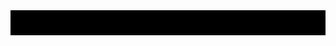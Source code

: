 <div style="background-color: #000000; color: #FF0000; font-family: 'Courier New', monospace; position: relative; overflow: hidden; padding: 20px;">
<style>
  /* Global Neon Glow */
  .neon-text {
    color: #FF0000;
    text-shadow: 0 0 5px #FF0000, 0 0 10px #FF0000, 0 0 20px #A10000;
    animation: flicker 1.5s infinite alternate;
  }

  /* Flicker Animation */
  @keyframes flicker {
    0%, 19%, 21%, 23%, 25%, 54%, 56%, 100% { opacity: 1; }
    20%, 24%, 55% { opacity: 0.7; }
  }

  /* Scanline Animation */
  .scanline {
    position: absolute;
    top: 0;
    left: 0;
    width: 100%;
    height: 2px;
    background: linear-gradient(to right, transparent, #A10000, transparent);
    animation: scanline 6s linear infinite;
  }
  @keyframes scanline {
    0% { transform: translateY(-100%); }
    100% { transform: translateY(100vh); }
  }

  /* Snowfall Animation */
  .snow {
    position: absolute;
    top: -10px;
    width: 10px;
    height: 10px;
    background: #FF0000;
    border-radius: 50%;
    opacity: 0.7;
    animation: snowfall linear infinite;
  }
  @keyframes snowfall {
    0% { transform: translateY(-10px); opacity: 0.7; }
    100% { transform: translateY(100vh); opacity: 0.2; }
  }
  .snow:nth-child(1) { left: 10%; animation-duration: 10s; }
  .snow:nth-child(2) { left: 20%; animation-duration: 12s; animation-delay: 1s; }
  .snow:nth-child(3) { left: 30%; animation-duration: 15s; animation-delay: 2s; }
  .snow:nth-child(4) { left: 40%; animation-duration: 11s; animation-delay: 3s; }
  .snow:nth-child(5) { left: 50%; animation-duration: 13s; animation-delay: 4s; }
  .snow:nth-child(6) { left: 60%; animation-duration: 14s; animation-delay: 5s; }
  .snow:nth-child(7) { left: 70%; animation-duration: 10s; animation-delay: 6s; }
  .snow:nth-child(8) { left: 80%; animation-duration: 12s; animation-delay: 7s; }
  .snow:nth-child(9) { left: 90%; animation-duration: 15s; animation-delay: 8s; }

  /* Running Wolf Animation */
  .wolf-animation {
    position: absolute;
    top: 10px;
    width: 100%;
    height: 80px;
    overflow: hidden;
  }
  .wolf {
    animation: run 5s linear infinite;
  }
  @keyframes run {
    0% { transform: translateX(-100px); }
    100% { transform: translateX(100vw); }
  }

  /* Glowing Border */
  .glow-border {
    border: 2px solid #FF0000;
    box-shadow: 0 0 10px #FF0000, 0 0 20px #A10000;
    transition: all 0.3s ease;
  }
  .glow-border:hover {
    box-shadow: 0 0 15px #FF0000, 0 0 30px #A10000;
    transform: scale(1.05);
  }

  /* Pulse Divider */
  .pulse-divider {
    width: 100%;
    height: 2px;
    background: #FF0000;
    box-shadow: 0 0 10px #FF0000;
    animation: pulse 2s infinite;
  }
  @keyframes pulse {
    0% { box-shadow: 0 0 10px #FF0000; }
    50% { box-shadow: 0 0 20px #A10000; }
    100% { box-shadow: 0 0 10px #FF

